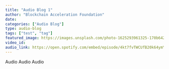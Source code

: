 ```yaml
---
title: "Audio Blog 1"
author: "Blockchain Acceleration Foundation"
date: 
categories: ["Audio Blog"]
type: audio-blog
tags: ["test", "tag"]
featured_image: https://images.unsplash.com/photo-1625293961325-170b642843dc?ixid=MnwxMjA3fDB8MHxwaG90by1wYWdlfHx8fGVufDB8fHx8&ixlib=rb-1.2.1&auto=format&fit=crop&w=667&q=80
video_id: 
audio_link: https://open.spotify.com/embed/episode/4kt7fvTWCUfB20k64ymYGk
---
```


Audio Audio Audio